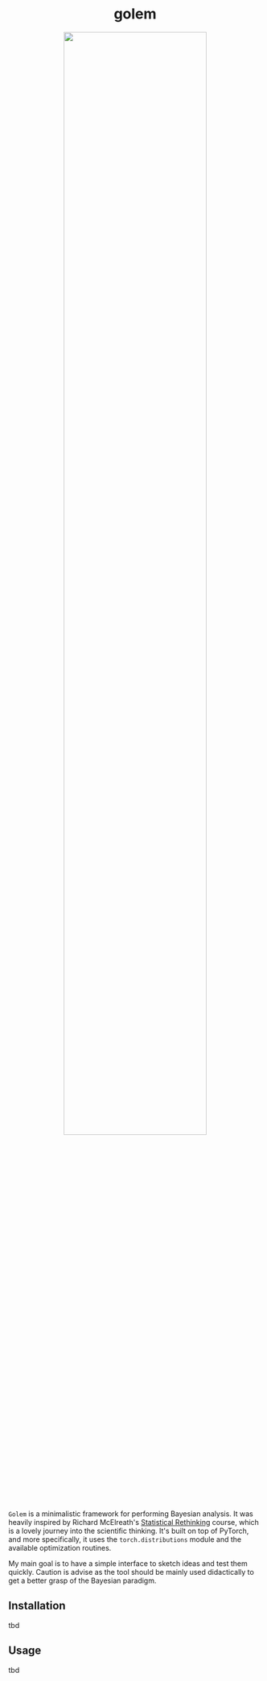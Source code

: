 <h1 align=center> <b>golem</b> </h1>

<p align="center">
<img src="./golem.png" style="width:75%;height:75%;">
</p>

`Golem` is a minimalistic framework for performing Bayesian analysis. It was heavily inspired by Richard McElreath's [Statistical Rethinking](https://github.com/rmcelreath/stat_rethinking_2023) course, which is a lovely journey into the scientific thinking. It's built on top of PyTorch, and more specifically, it uses the `torch.distributions` module and the available optimization routines.

My main goal is to have a simple interface to sketch ideas and test them quickly. Caution is advise as the tool should be mainly used didactically to get a better grasp of the Bayesian paradigm.

## Installation

tbd

## Usage

tbd
